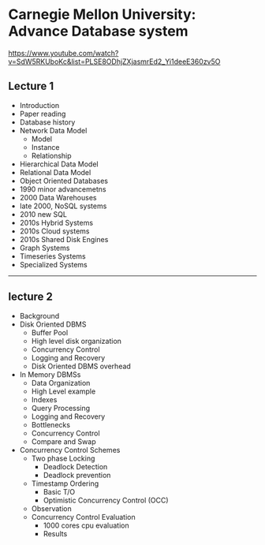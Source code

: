 # Carnegie Mellon University: Advance Database system

https://www.youtube.com/watch?v=SdW5RKUboKc&list=PLSE8ODhjZXjasmrEd2_Yi1deeE360zv5O


## Lecture 1
- Introduction
- Paper reading
- Database history
- Network Data Model
  - Model
  - Instance
  - Relationship
- Hierarchical Data Model
- Relational Data Model
- Object Oriented Databases
- 1990 minor advancemetns
- 2000 Data Warehouses
- late 2000, NoSQL systems
- 2010 new SQL
- 2010s Hybrid Systems
- 2010s Cloud systems
- 2010s Shared Disk Engines
- Graph Systems
- Timeseries Systems
- Specialized Systems
---

## lecture 2
- Background
- Disk Oriented DBMS
  - Buffer Pool
  - High level disk organization
  - Concurrency Control
  - Logging and Recovery
  - Disk Oriented DBMS overhead
- In Memory DBMSs
  - Data Organization
  - High Level example
  - Indexes
  - Query Processing
  - Logging and Recovery
  - Bottlenecks
  - Concurrency Control
  - Compare and Swap
- Concurrency Control Schemes
  - Two phase Locking
    - Deadlock Detection
    - Deadlock prevention
  - Timestamp Ordering
    - Basic T/O
    - Optimistic Concurrency Control (OCC)
  - Observation
  - Concurrency Control Evaluation
    - 1000 cores cpu evaluation
    - Results
